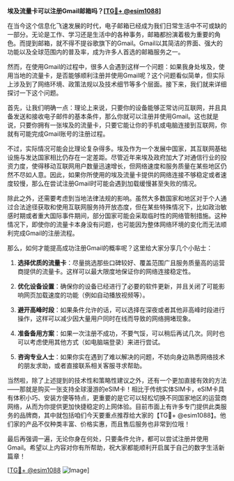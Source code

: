 **埃及流量卡可以注册Gmail邮箱吗？[[TG💪+ @esim1088](https://t.me/s/esim1088)]**

在当今这个信息化飞速发展的时代，电子邮箱已经成为我们日常生活中不可或缺的一部分。无论是工作、学习还是生活中的各种事务，邮箱都扮演着极为重要的角色。而提到邮箱，就不得不提谷歌旗下的Gmail。Gmail以其简洁的界面、强大的功能以及全球范围内的普及率，成为许多人首选的邮箱服务之一。

然而，在使用Gmail的过程中，很多人会遇到这样一个问题：如果我身处埃及，使用当地的流量卡，是否能够顺利注册并使用Gmail呢？这个问题看似简单，但实际上涉及到了网络环境、政策法规以及技术细节等多个层面。接下来，我们就来详细探讨一下这个问题。

首先，让我们明确一点：理论上来说，只要你的设备能够正常访问互联网，并且具备发送和接收电子邮件的基本条件，那么你就可以注册并使用Gmail。这也就是说，只要你拥有一张埃及的流量卡，只要它能让你的手机或电脑连接到互联网，你就有可能完成Gmail账号的注册过程。

不过，实际情况可能会比理论复杂得多。埃及作为一个发展中国家，其互联网基础设施与发达国家相比仍存在一定差距。尽管近年来埃及政府加大了对通信行业的投资力度，使得移动互联网用户数量迅速增长，但网络速度和服务质量在某些地区仍然不尽如人意。因此，如果你所使用的埃及流量卡提供的网络连接不够稳定或者速度较慢，那么在尝试注册Gmail时可能会遇到加载缓慢甚至失败的情况。

除此之外，还需要考虑到当地法律法规的影响。虽然大多数国家和地区对于个人通过合法途径获取和使用互联网服务持开放态度，但在某些特殊情况下，比如政治敏感时期或者重大国际事件期间，部分国家可能会采取临时性的网络管制措施。这种情况下，即使你的流量卡本身没有问题，也可能因为整体网络环境的变化而无法顺利完成Gmail的注册流程。

那么，如何才能提高成功注册Gmail的概率呢？这里给大家分享几个小贴士：

1. **选择优质的流量卡**：尽量挑选那些口碑较好、覆盖范围广且服务质量高的运营商提供的流量卡。这样可以最大限度地保证你的网络连接稳定性。

2. **优化设备设置**：确保你的设备已经进行了必要的软件更新，并且关闭了可能影响网页加载速度的功能（例如自动播放视频等）。

3. **避开高峰时段**：如果条件允许的话，可以选择在深夜或者其他非高峰时段进行操作，这样可以减少因大量用户同时在线而导致的网络拥堵现象。

4. **准备备用方案**：如果一次注册不成功，不要气馁，可以稍后再试几次。同时也可以考虑使用其他方式（如电脑端登录）来进行尝试。

5. **咨询专业人士**：如果你实在遇到了难以解决的问题，不妨向身边熟悉网络技术的朋友求助，或者直接联系相关客服寻求帮助。

当然啦，除了上述提到的技术性和策略性建议之外，还有一个更加直接有效的方法——那就是购买一张支持全球漫游的eSIM卡！相比于传统实体SIM卡，eSIM卡具有体积小巧、安装方便等特点，更重要的是它可以轻松切换不同国家地区的运营商网络，从而为你提供更加快捷稳定的上网体验。目前市面上有许多专门提供此类服务的品牌商，其中就包括咱们今天要重点推荐给大家的【TG💪+ @esim1088】。他们家的产品不仅种类丰富、价格实惠，而且售后服务也非常到位哦！

最后再强调一遍，无论你身在何处，只要条件允许，都可以尝试注册并使用Gmail。希望以上内容对你有所帮助，祝大家都能顺利开启属于自己的数字生活新篇章！

[[TG💪+ @esim1088](https://t.me/s/esim1088) ![Image](https://i.postimg.cc/4NQfJmqS/Snipaste-2025-05-13-00-14-12.png)]